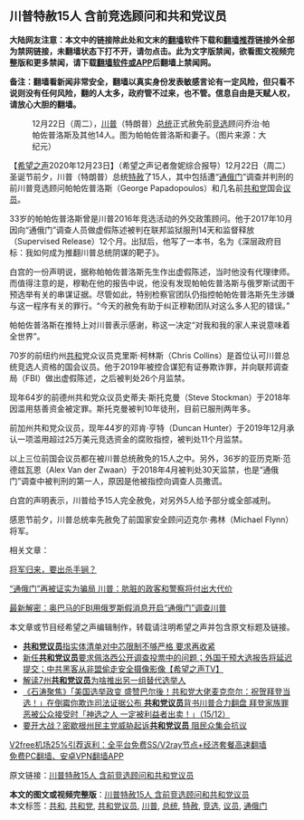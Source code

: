  <h2>川普特赦15人 含前竞选顾问和共和党议员</h2> <p class="notice"><b>大陆网友注意：本文中的链接除此处和文末的<a href="https://github.com/bannedbook/fanqiang" >翻墙</a>软件下载和<a href="https://github.com/killgcd/justmysocks/blob/master/README.md">翻墙推荐</a>链接外全部为禁网链接，未翻墙状态下打不开，请勿点击。此为文字版禁闻，欲看图文视频完整版和更多禁闻，请下载<a href="https://github.com/bannedbook/fanqiang">翻墙软件或APP</a>后翻墙上禁闻网。</p><p>备注：翻墙看新闻非常安全，翻墙以真实身份发表敏感言论有一定风险，但只看不说则没有任何风险，翻的人太多，政府管不过来，也不管。信息自由是天赋人权，请放心大胆的翻墙。</b></p>  <div class="entry"> <figure><figcaption>12月22日（周二），<a href="https://www.bannedbook.org/bnews/tag/%e5%b7%9d%e6%99%ae/" class="st_tag internal_tag" rel="tag" title="标签 川普 下的日志">川普</a>（特朗普）<a href="https://www.bannedbook.org/bnews/tag/%e6%80%bb%e7%bb%9f/" class="st_tag internal_tag" rel="tag" title="标签 总统 下的日志">总统</a>正式赦免前<a href="https://www.bannedbook.org/bnews/tag/%E7%AB%9E%E9%80%89/" class="st_tag internal_tag" rel="tag" title="标签 竞选 下的日志">竞选</a>顾问乔治·帕帕佐普洛斯及其他14人。图为帕帕佐普洛斯和妻子。（图片来源：大纪元）</figcaption></figure> <p>【<span class='wp_keywordlink_affiliate'><a href="https://www.soundofhope.org" title="希望之声" target="_blank">希望之声</a></span>2020年12月23日】（希望之声记者詹妮综合报导）12月22日（周二）圣诞节前夕，川普（特朗普）总统<a href="https://www.bannedbook.org/bnews/tag/%E7%89%B9%E8%B5%A6/" class="st_tag internal_tag" rel="tag" title="标签 特赦 下的日志">特赦</a>了15人，其中包括遭“<a href="https://www.bannedbook.org/bnews/tag/%e9%80%9a%e4%bf%84%e9%97%a8/" class="st_tag internal_tag" rel="tag" title="标签 通俄门 下的日志">通俄门</a>”调查并判刑的前川普竞选顾问帕帕佐普洛斯（George Papadopoulos）和几名前<a href="https://www.bannedbook.org/bnews/tag/%e5%85%b1%e5%92%8c%e5%85%9a/" class="st_tag internal_tag" rel="tag" title="标签 共和党 下的日志">共和党</a>国会<a href="https://www.bannedbook.org/bnews/tag/%e8%ae%ae%e5%91%98/" class="st_tag internal_tag" rel="tag" title="标签 议员 下的日志">议员</a>。</p> <p>33岁的帕帕佐普洛斯曾是川普2016年竞选活动的外交政策顾问。他于2017年10月因向“通俄门”调查人员做虚假陈述被判在联邦监狱服刑14天和监督释放（Supervised Release）12个月。出狱后，他写了一本书，名为《深层政府目标：我如何成为推翻川普总统阴谋的靶子》。</p> <p>白宫的一份声明说，据称帕帕佐普洛斯先生作出虚假陈述，当时他没有代理律师。而值得注意的是，穆勒在他的报告中说，他没有发现帕帕佐普洛斯与俄罗斯试图干预选举有关的串谋证据。尽管如此，特别检察官团队仍指控帕帕佐普洛斯先生涉嫌与这一程序有关的罪行。“今天的赦免有助于纠正穆勒团队对这么多人犯的错误。”</p> <p>帕帕佐普洛斯在推特上对川普表示感谢，称这一决定“对我和我的家人来说意味着全世界”。</p> <p>70岁的前纽约州<a href="https://www.bannedbook.org/bnews/tag/%E5%85%B1%E5%92%8C/" class="st_tag internal_tag" rel="tag" title="标签 共和 下的日志">共和</a>党众议员克里斯·柯林斯（Chris Collins）是首位认可川普总统竞选人资格的国会议员。他于2019年被控合谋犯有证券欺诈罪，并向联邦调查局（FBI）做出虚假陈述，之后被判处26个月监禁。</p>  <p>现年64岁的前德州共和党众议员史蒂夫·斯托克曼（Steve Stockman）于2018年因滥用慈善资金被定罪。斯托克曼被判10年徒刑，目前已服刑两年多。</p> <p>前加州共和党众议员，现年44岁的邓肯·亨特（Duncan Hunter）于2019年12月承认一项滥用超过25万美元竞选资金的腐败指控，被判处11个月监禁。</p> <p>以上三位前国会议员都在被川普总统赦免的15人之中。另外，36岁的亚历克斯·范德兹瓦恩（Alex Van der Zwaan）于2018年4月被判处30天监禁，也是“通俄门”调查中被判刑的第一人，原因是他被指控向调查人员撒谎。</p> <p>白宫的声明表示，川普给予15人完全赦免，对另外5人给予部分或全部减刑。</p> <p>感恩节前夕，川普总统率先赦免了前国家安全顾问迈克尔·弗林（Michael Flynn）将军。</p>  <p>相关文章：</p> <p><a href="https://www.soundofhope.org/post/446923">将军归来，要出杀手锏？</a></p> <p><a href="https://www.soundofhope.org/post/376462">“通俄门”再被证实为骗局 川普：肮脏的政客和警察将付出大代价</a></p> <p><a href="https://www.soundofhope.org/post/368275">最新解密：奥巴马的FBI用俄罗斯假消息开启“通俄门”调查川普</a></p> <p>本文章或节目经希望之声编辑制作，转载请注明希望之声并包含原文标题及链接。</p>  <ul class='op-related-articles' title='相关阅读'> <li><a href='https://www.bannedbook.org/bnews/cnnews/20201223/1453200.html' target='_blank'><b>共和党议员</b>指实体清单对中芯限制不够严格 要求再收紧</a></li> <li><a href='https://www.bannedbook.org/bnews/cbnews/20201217/1449837.html' target='_blank'>新任<b>共和党议员</b>要求佩洛西公开调查投票中的问题；外国干预大选报告将延迟提交；中共黑客从非盟偷走安全摄像影像【希望之声TV】</a></li> <li><a href='https://www.bannedbook.org/bnews/comments/20201216/1449058.html' target='_blank'>解读7州<b>共和党议员</b>为啥推出另一组替代选举人</a></li> <li><a href='https://www.bannedbook.org/bnews/bannedvideo/20201216/1448471.html' target='_blank'>《石涛聚焦》「美国选举政变 盛赞巴尔後！共和党大佬麦克奈尔：祝贺拜登当选！」在倒霉你欺诈司法证据公布 <b>共和党议员</b>背书川普合力翻盘 拜登家族罪恶被公众接受时「神选之人 一定被利益者出卖！」（15/12）</a></li> <li><a href='https://www.bannedbook.org/bnews/cnnews/20201215/1448264.html' target='_blank'>要开大战？密歇根州民主党威胁起诉<b>共和党议员</b> 阻民众集会抗议</a></li> </ul> <p class="texttj"> <a href="https://www.bannedbook.org/forum23/topic22702.html" target="_blank">V2free机场25%引荐返利：全平台免费SS/V2ray节点+经济套餐高速翻墙</a><br/> <a href="https://github.com/bannedbook/fanqiang/wiki/%E7%A6%81%E9%97%BB%E7%BD%91%E5%AE%89%E5%8D%93%E7%BF%BB%E5%A2%99%E6%96%B0%E9%97%BBAPP" target="_blank">免费PC翻墙、安卓VPN翻墙APP</a></p><p>原文链接：<a class="src_link"  href="https://www.soundofhope.org/post/456628" target="_blank">川普特赦15人 含前竞选顾问和共和党议员</a></p><a name='sharetosocial'></a>       <div><b>本文的图文或视频完整版</b>：<a href='https://www.bannedbook.org/bnews/comments/20201224/1453794.html'>川普特赦15人 含前竞选顾问和共和党议员</a></div>  </div><!--END ENTRY--> <div class="postfooter"> <div>本文标签：<a href="https://www.bannedbook.org/bnews/tag/%E5%85%B1%E5%92%8C/" rel="tag">共和</a>, <a href="https://www.bannedbook.org/bnews/tag/%e5%85%b1%e5%92%8c%e5%85%9a/" rel="tag">共和党</a>, <a href="https://www.bannedbook.org/bnews/tag/%e5%85%b1%e5%92%8c%e5%85%9a%e8%ae%ae%e5%91%98/" rel="tag">共和党议员</a>, <a href="https://www.bannedbook.org/bnews/tag/%e5%b7%9d%e6%99%ae/" rel="tag">川普</a>, <a href="https://www.bannedbook.org/bnews/tag/%e6%80%bb%e7%bb%9f/" rel="tag">总统</a>, <a href="https://www.bannedbook.org/bnews/tag/%E7%89%B9%E8%B5%A6/" rel="tag">特赦</a>, <a href="https://www.bannedbook.org/bnews/tag/%E7%AB%9E%E9%80%89/" rel="tag">竞选</a>, <a href="https://www.bannedbook.org/bnews/tag/%e8%ae%ae%e5%91%98/" rel="tag">议员</a>, <a href="https://www.bannedbook.org/bnews/tag/%e9%80%9a%e4%bf%84%e9%97%a8/" rel="tag">通俄门</a></div>  </div><!--END POSTFOOTER--> 